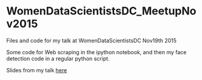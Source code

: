 # WomenDataScientistsDC_MeetupNov2015
Files and code for my talk at WomenDataScientistsDC Nov19th 2015

Some code for Web scraping in the ipython notebook, and then my face detection code in a regular python script. 

Slides from my talk [here](https://docs.google.com/presentation/d/1sRLHKq4xv34yx3pWTjmd7mP3Tscn5Tjd1GXkbVYBzak/edit?usp=sharing)

